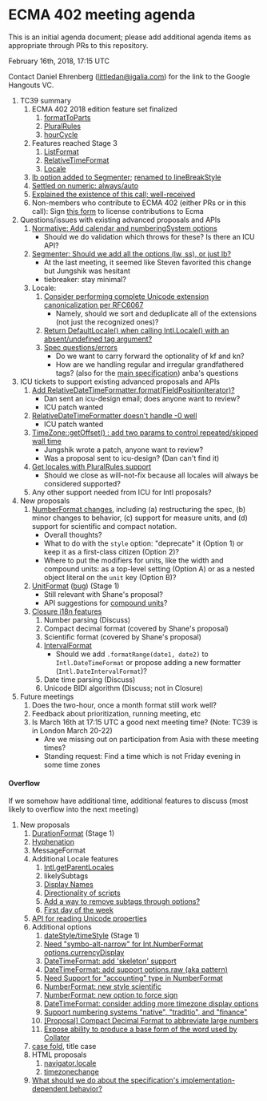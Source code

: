 # ECMA 402 meeting agenda

This is an initial agenda document; please add additional agenda items as appropriate through PRs to this repository.

February 16th, 2018, 17:15 UTC

Contact Daniel Ehrenberg (littledan@igalia.com) for the link to the Google Hangouts VC.

1. TC39 summary
    1. ECMA 402 2018 edition feature set finalized
        1. [formatToParts](https://github.com/tc39/ecma402/issues/47)
        1. [PluralRules](https://github.com/tc39/proposal-intl-plural-rules)
        1. [hourCycle](https://github.com/tc39/ecma402/pull/135)
    1. Features reached Stage 3
        1. [ListFormat](https://github.com/tc39/proposal-intl-list-format)
        1. [RelativeTimeFormat](https://github.com/tc39/proposal-intl-relative-time)
        1. [Locale](https://github.com/tc39/proposal-intl-locale)
    1. [lb option added to Segmenter](https://github.com/tc39/proposal-intl-segmenter/pull/24); [renamed to lineBreakStyle](https://github.com/tc39/proposal-intl-segmenter/pull/25)
    1. [Settled on numeric: always/auto](https://github.com/tc39/proposal-intl-relative-time/pull/60)
    1. [Explained the existence of this call; well-received](https://github.com/tc39/tc39-notes/blob/HEAD/es8/2018-01/jan-23.md#4-ecma402-status-updates)
    1. Non-members who contribute to ECMA 402 (either PRs or in this call): Sign [this form](https://tc39.es/agreements/contributor/) to license contributions to Ecma
1. Questions/issues with existing advanced proposals and APIs
    1. [Normative: Add calendar and numberingSystem options](https://github.com/tc39/ecma402/pull/175)
        - Should we do validation which throws for these? Is there an ICU API?
    1. [Segmenter: Should we add all the options (lw, ss), or just lb?](https://github.com/tc39/proposal-intl-segmenter/issues/23)
        - At the last meeting, it seemed like Steven favorited this change but Jungshik was hesitant
        - tiebreaker: stay minimal?
    1. Locale:
        1. [Consider performing complete Unicode extension canonicalization per RFC6067](https://github.com/tc39/proposal-intl-locale/issues/14)
            - Namely, should we sort and deduplicate all of the extensions (not just the recognized ones)?
        1. [Return DefaultLocale() when calling Intl.Locale() with an absent/undefined tag argument?](https://github.com/tc39/proposal-intl-locale/issues/15)
        1. [Spec questions/errors](https://github.com/tc39/proposal-intl-locale/issues/12)
            - Do we want to carry forward the optionality of kf and kn?
            - How are we handling regular and irregular grandfathered tags? (also for the [main specification](https://github.com/tc39/ecma402/issues/177))
anba's questions
1. ICU tickets to support existing advanced proposals and APIs
    1. [Add RelativeDateTimeFormatter.format(FieldPositionIterator)?](https://unicode-org.atlassian.net/browse/ICU-13256)
        - Dan sent an icu-design email; does anyone want to review?
        - ICU patch wanted
    1. [RelativeDateTimeFormatter doesn't handle -0 well](https://unicode-org.atlassian.net/browse/ICU-12936)
        - ICU patch wanted
    1. [TimeZone::getOffset() : add two params to control repeated/skipped wall time](https://unicode-org.atlassian.net/browse/ICU-13268)
        - Jungshik wrote a patch, anyone want to review?
        - Was a proposal sent to icu-design? (Dan can't find it)
    1. [Get locales with PluralRules support](https://unicode-org.atlassian.net/browse/ICU-12756)
        - Should we close as will-not-fix because all locales will always be considered supported?
    1. Any other support needed from ICU for Intl proposals?
1. New proposals
    1. [NumberFormat changes](https://github.com/tc39/ecma402/issues/215), including (a) restructuring the spec, (b) minor changes to behavior, (c) support for measure units, and (d) support for scientific and compact notation.
        - Overall thoughts?
        - What to do with the `style` option: "deprecate" it (Option 1) or keep it as a first-class citizen (Option 2)?
        - Where to put the modifiers for units, like the width and compound units: as a top-level setting (Option A) or as a nested object literal on the `unit` key (Option B)?
    1. [UnitFormat](https://github.com/tc39/proposal-intl-unit-format) ([bug](https://github.com/tc39/ecma402/issues/32)) (Stage 1)
        - Still relevant with Shane's proposal?
        - API suggestions for [compound units](https://github.com/tc39/proposal-intl-unit-format/issues/2)?
    1. [Closure i18n features](https://docs.google.com/spreadsheets/d/1WSvi865QADMs6vi6Z91hNauxxx_4cjyzdYPCNyJ_Xgc/edit#gid=0)
        1. Number parsing (Discuss)
        1. Compact decimal format (covered by Shane's proposal)
        1. Scientific format (covered by Shane's proposal)
        1. [IntervalFormat](https://github.com/tc39/ecma402/issues/188)
            - Should we add `.formatRange(date1, date2)` to `Intl.DateTimeFormat` or propose adding a new formatter (`Intl.DateIntervalFormat`)?
        1. Date time parsing (Discuss)
        1. Unicode BIDI algorithm (Discuss; not in Closure)
1. Future meetings
    1. Does the two-hour, once a month format still work well?
    1. Feedback about prioritization, running meeting, etc
    1. Is March 16th at 17:15 UTC a good next meeting time? (Note: TC39 is in London March 20-22)
        - Are we missing out on participation from Asia with these meeting times?
        - Standing request: Find a time which is not Friday evening in some time zones


#### Overflow

If we somehow have additional time, additional features to discuss (most likely to overflow into the next meeting)

1. New proposals
    1. [DurationFormat](https://github.com/tc39/ecma402/issues/47) (Stage 1)
    1. [Hyphenation](https://github.com/tc39/ecma402/issues/93)
    1. MessageFormat
    1. Additional Locale features
        1. [Intl.getParentLocales](https://github.com/tc39/ecma402/issues/87)
        1. likelySubtags
        1. [Display Names](https://github.com/tc39/ecma402/issues/31)
        1. [Directionality of scripts](https://github.com/tc39/ecma402/issues/205)
        1. [Add a way to remove subtags through options?](https://github.com/tc39/proposal-intl-locale/issues/16)
        1. [First day of the week](https://github.com/tc39/ecma402/issues/6)
    1. [API for reading Unicode properties](https://github.com/tc39/ecma402/issues/90)
    1. Additional options
        1. [dateStyle/timeStyle](https://github.com/tc39/proposal-ecma402-datetime-style) (Stage 1)
        1. [Need "symbo-alt-narrow" for Int.NumberFormat options.currencyDisplay](https://github.com/tc39/ecma402/issues/200)
        1. [DateTimeFormat: add 'skeleton' support](https://github.com/tc39/ecma402/issues/189)
        1. [DateTimeFormat: add support options.raw (aka pattern)](https://github.com/tc39/ecma402/issues/190)
        1. [Need Support for "accounting" type in NumberFormat](https://github.com/tc39/ecma402/issues/186)
        1. [NumberFormat: new style scientific](https://github.com/tc39/ecma402/issues/164)
        1. [NumberFormat: new option to force sign](https://github.com/tc39/ecma402/issues/163)
        1. [DateTimeFormat: consider adding more timezone display options](https://github.com/tc39/ecma402/issues/119)
        1. [Support numbering systems "native", "traditio", and "finance"](https://github.com/tc39/ecma402/issues/95)
        1. [[Proposal] Compact Decimal Format to abbreviate large numbers](https://github.com/tc39/ecma402/issues/37)
        1. [Expose ability to produce a base form of the word used by Collator](https://github.com/tc39/ecma402/issues/44)
    1. [case fold](https://github.com/tc39/ecma402/issues/99), title case
    1. HTML proposals
        1. [navigator.locale](https://github.com/whatwg/html/pull/3046)
        1. [timezonechange](https://github.com/whatwg/html/pull/3047)
    1. [What should we do about the specification's implementation-dependent behavior?](https://github.com/tc39/ecma402/issues/113)
